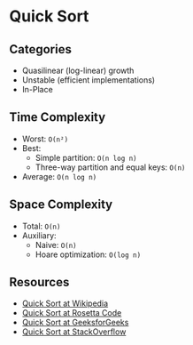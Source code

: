# Quick Sort

## Categories

- Quasilinear (log-linear) growth
- Unstable (efficient implementations)
- In-Place

## Time Complexity

- Worst: `O(n²)`
- Best:
  - Simple partition: `O(n log n)`
  - Three-way partition and equal keys: `O(n)`
- Average: `O(n log n)`

## Space Complexity

- Total: `O(n)`
- Auxiliary:
  - Naive: `O(n)`
  - Hoare optimization: `O(log n)`

## Resources

- [Quick Sort at Wikipedia][1]
- [Quick Sort at Rosetta Code][2]
- [Quick Sort at GeeksforGeeks][3]
- [Quick Sort at StackOverflow][4]

[1]: https://en.wikipedia.org/wiki/Quicksort
[2]: https://rosettacode.org/wiki/Sorting_algorithms/Quicksort
[3]: https://www.geeksforgeeks.org/quick-sort/
[4]: https://stackoverflow.com/q/5185864/1690799
